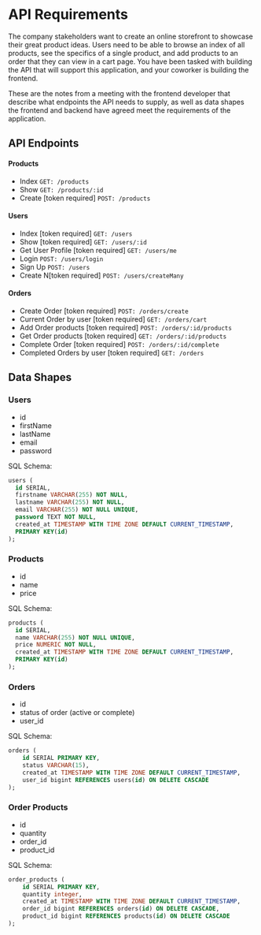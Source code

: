 # API Requirements
The company stakeholders want to create an online storefront to showcase their great product ideas. Users need to be able to browse an index of all products, see the specifics of a single product, and add products to an order that they can view in a cart page. You have been tasked with building the API that will support this application, and your coworker is building the frontend.

These are the notes from a meeting with the frontend developer that describe what endpoints the API needs to supply, as well as data shapes the frontend and backend have agreed meet the requirements of the application. 

## API Endpoints
#### Products
- Index `GET: /products`
- Show `GET: /products/:id`
- Create [token required] `POST: /products`

#### Users
- Index [token required] `GET: /users`
- Show [token required] `GET: /users/:id`
- Get User Profile [token required] `GET: /users/me`
- Login `POST: /users/login`
- Sign Up `POST: /users`
- Create N[token required] `POST: /users/createMany`

#### Orders
- Create Order [token required] `POST: /orders/create`
- Current Order by user [token required] `GET: /orders/cart`
- Add Order products [token required] `POST: /orders/:id/products`
- Get Order products [token required] `GET: /orders/:id/products`
- Complete Order [token required] `POST: /orders/:id/complete`
- Completed Orders by user [token required] `GET: /orders`

## Data Shapes

### Users
- id
- firstName
- lastName
- email
- password

SQL Schema:
```sql
users (
  id SERIAL,
  firstname VARCHAR(255) NOT NULL,
  lastname VARCHAR(255) NOT NULL,
  email VARCHAR(255) NOT NULL UNIQUE,
  password TEXT NOT NULL,
  created_at TIMESTAMP WITH TIME ZONE DEFAULT CURRENT_TIMESTAMP,
  PRIMARY KEY(id)
);
```

### Products
-  id
- name
- price

SQL Schema:
```sql
products (
  id SERIAL,
  name VARCHAR(255) NOT NULL UNIQUE,
  price NUMERIC NOT NULL,
  created_at TIMESTAMP WITH TIME ZONE DEFAULT CURRENT_TIMESTAMP,
  PRIMARY KEY(id)
);
```

### Orders
- id
- status of order (active or complete)
- user_id

SQL Schema:
```sql
orders (
    id SERIAL PRIMARY KEY,
    status VARCHAR(15),
    created_at TIMESTAMP WITH TIME ZONE DEFAULT CURRENT_TIMESTAMP,
    user_id bigint REFERENCES users(id) ON DELETE CASCADE
);
```

### Order Products
- id
- quantity
- order_id
- product_id

SQL Schema:
```sql
order_products (
    id SERIAL PRIMARY KEY,
    quantity integer,
    created_at TIMESTAMP WITH TIME ZONE DEFAULT CURRENT_TIMESTAMP,
    order_id bigint REFERENCES orders(id) ON DELETE CASCADE,
    product_id bigint REFERENCES products(id) ON DELETE CASCADE
);
```


